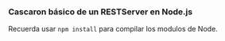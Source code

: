 ### Cascaron básico de un RESTServer en Node.js

Recuerda usar ```npm install``` para compilar los modulos de Node.
